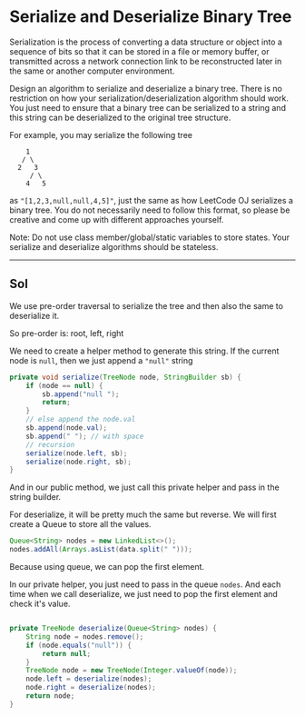 # Serialize and Deserialize Binary Tree

Serialization is the process of converting a data structure or object into a sequence of bits so that it can be stored in a file or memory buffer, or transmitted across a network connection link to be reconstructed later in the same or another computer environment.

Design an algorithm to serialize and deserialize a binary tree. There is no restriction on how your serialization/deserialization algorithm should work. You just need to ensure that a binary tree can be serialized to a string and this string can be deserialized to the original tree structure.

For example, you may serialize the following tree
````
    1
   / \
  2   3
     / \
    4   5
````

as `"[1,2,3,null,null,4,5]"`, just the same as how LeetCode OJ serializes a binary tree. You do not necessarily need to follow this format, so please be creative and come up with different approaches yourself.

Note: Do not use class member/global/static variables to store states. Your serialize and deserialize algorithms should be stateless.


-----------------

## Sol

We use pre-order traversal to serialize the tree and then also the same to deserialize it.

So pre-order is: root, left, right

We need to create a helper method to generate this string.
If the current node is `null`, then we just append a `"null"` string

````java
private void serialize(TreeNode node, StringBuilder sb) {
    if (node == null) {
        sb.append("null ");
        return;
    }
    // else append the node.val
    sb.append(node.val);
    sb.append(" "); // with space
    // recursion
    serialize(node.left, sb);
    serialize(node.right, sb);
}
````

And in our public method, we just call this private helper and pass in the string builder.


For deserialize, it will be pretty much the same but reverse.
We will first create a Queue to store all the values.


````java
Queue<String> nodes = new LinkedList<>();
nodes.addAll(Arrays.asList(data.split(" ")));
````
Because using queue, we can pop the first element.

In our private helper, you just need to pass in the queue `nodes`.
And each time when we call deserialize, we just need to pop the first element and check it's value.

````java

private TreeNode deserialize(Queue<String> nodes) {
    String node = nodes.remove();
    if (node.equals("null")) {
        return null;
    }
    TreeNode node = new TreeNode(Integer.valueOf(node));
    node.left = deserialize(nodes);
    node.right = deserialize(nodes);
    return node;
}

````
